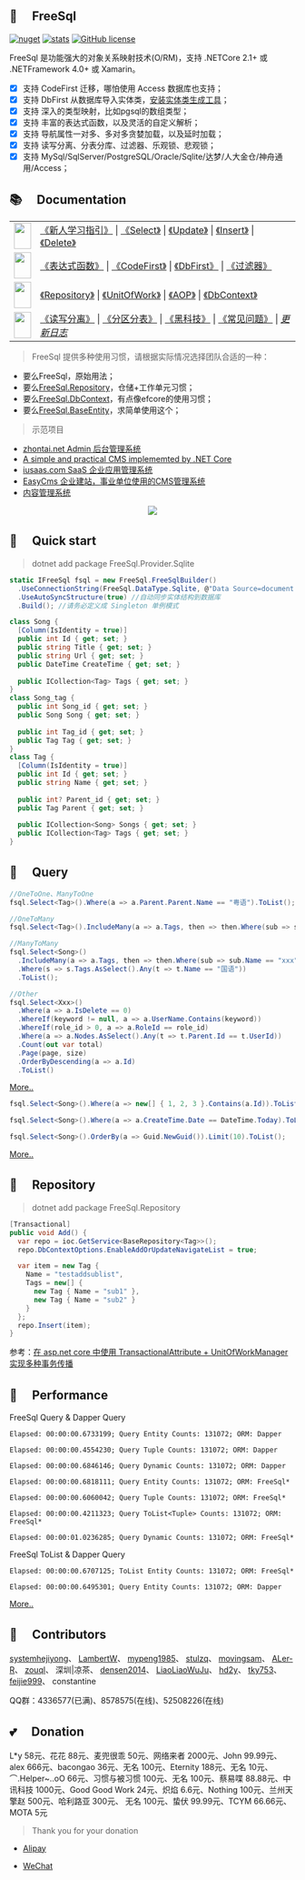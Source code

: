 ## 🦄 　FreeSql

[![nuget](https://img.shields.io/nuget/v/FreeSql.svg?style=flat-square)](https://www.nuget.org/packages/FreeSql) [![stats](https://img.shields.io/nuget/dt/FreeSql.svg?style=flat-square)](https://www.nuget.org/stats/packages/FreeSql?groupby=Version) [![GitHub license](https://img.shields.io/badge/license-MIT-blue.svg)](https://raw.githubusercontent.com/2881099/FreeSql/master/LICENSE.txt)

FreeSql 是功能强大的对象关系映射技术(O/RM)，支持 .NETCore 2.1+ 或 .NETFramework 4.0+ 或 Xamarin。

- [x] 支持 CodeFirst 迁移，哪怕使用 Access 数据库也支持；
- [x] 支持 DbFirst 从数据库导入实体类，[安装实体类生成工具](https://github.com/2881099/FreeSql/wiki/DbFirst)；
- [x] 支持 深入的类型映射，比如pgsql的数组类型；
- [x] 支持 丰富的表达式函数，以及灵活的自定义解析；
- [x] 支持 导航属性一对多、多对多贪婪加载，以及延时加载；
- [x] 支持 读写分离、分表分库、过滤器、乐观锁、悲观锁；
- [x] 支持 MySql/SqlServer/PostgreSQL/Oracle/Sqlite/达梦/人大金仓/神舟通用/Access；

## 📚 　Documentation

| | |
| - | - |
| <img src="https://images.cnblogs.com/cnblogs_com/FreeSql/1656841/o_200424151826freesql_doc1.png" width="30" height="46"/> | [《新人学习指引》](https://www.cnblogs.com/FreeSql/p/11531300.html) \| [《Select》](https://github.com/2881099/FreeSql/wiki/%e6%9f%a5%e8%af%a2) \| [《Update》](https://github.com/2881099/FreeSql/wiki/%e4%bf%ae%e6%94%b9) \| [《Insert》](https://github.com/2881099/FreeSql/wiki/%e6%b7%bb%e5%8a%a0) \| [《Delete》](https://github.com/2881099/FreeSql/wiki/%e5%88%a0%e9%99%a4) |
| <img src="https://images.cnblogs.com/cnblogs_com/FreeSql/1656841/o_200424151831freesql_doc2.png" width="30" height="46"/> | [《表达式函数》](https://github.com/2881099/FreeSql/wiki/%e8%a1%a8%e8%be%be%e5%bc%8f%e5%87%bd%e6%95%b0) \| [《CodeFirst》](https://github.com/2881099/FreeSql/wiki/CodeFirst) \| [《DbFirst》](https://github.com/2881099/FreeSql/wiki/DbFirst) \| [《过滤器》](https://github.com/2881099/FreeSql/wiki/%e8%bf%87%e6%bb%a4%e5%99%a8) |
| <img src="https://images.cnblogs.com/cnblogs_com/FreeSql/1656841/o_200424151835freesql_doc3.png" width="30" height="46"/> | [《Repository》](https://github.com/2881099/FreeSql/wiki/Repository) \| [《UnitOfWork》](https://github.com/2881099/FreeSql/wiki/%e5%b7%a5%e4%bd%9c%e5%8d%95%e5%85%83) \| [《AOP》](https://github.com/2881099/FreeSql/wiki/AOP) \| [《DbContext》](https://github.com/2881099/FreeSql/wiki/DbContext) |
| <img src="https://images.cnblogs.com/cnblogs_com/FreeSql/1656841/o_200424151840freesql_doc4.png" width="30" height="46"/> | [《读写分离》](https://github.com/2881099/FreeSql/wiki/%e8%af%bb%e5%86%99%e5%88%86%e7%a6%bb) \| [《分区分表》](https://github.com/2881099/FreeSql/wiki/%e5%88%86%e5%8c%ba%e5%88%86%e8%a1%a8) \| [《黑科技》](https://github.com/2881099/FreeSql/wiki/%E9%AA%9A%E6%93%8D%E4%BD%9C) \| [《常见问题》](https://github.com/dotnetcore/FreeSql/wiki/%E5%B8%B8%E8%A7%81%E9%97%AE%E9%A2%98)  \| [*更新日志*](https://github.com/2881099/FreeSql/wiki/%e6%9b%b4%e6%96%b0%e6%97%a5%e5%bf%97) |

> FreeSql 提供多种使用习惯，请根据实际情况选择团队合适的一种：

- 要么FreeSql，原始用法；
- 要么[FreeSql.Repository](https://github.com/2881099/FreeSql/wiki/Repository)，仓储+工作单元习惯；
- 要么[FreeSql.DbContext](https://github.com/2881099/FreeSql/wiki/DbContext)，有点像efcore的使用习惯；
- 要么[FreeSql.BaseEntity](https://github.com/2881099/FreeSql/tree/master/Examples/base_entity)，求简单使用这个；

> 示范项目

- [zhontai.net Admin 后台管理系统](https://github.com/zhontai/Admin.Core)
- [A simple and practical CMS implememted by .NET Core](https://github.com/luoyunchong/lin-cms-dotnetcore)
- [iusaas.com SaaS 企业应用管理系统](https://github.com/alonsoalon/TenantSite.Server)
- [EasyCms 企业建站，事业单位使用的CMS管理系统](https://github.com/jasonyush/EasyCMS)
- [内容管理系统](https://github.com/hejiyong/fscms)

<p align="center">
  <img src="https://images.cnblogs.com/cnblogs_com/kellynic/133561/o_200822210642functions10.png"/>
</p>

## 🚀 　Quick start

> dotnet add package FreeSql.Provider.Sqlite

```csharp
static IFreeSql fsql = new FreeSql.FreeSqlBuilder()
  .UseConnectionString(FreeSql.DataType.Sqlite, @"Data Source=document.db")
  .UseAutoSyncStructure(true) //自动同步实体结构到数据库
  .Build(); //请务必定义成 Singleton 单例模式

class Song {
  [Column(IsIdentity = true)]
  public int Id { get; set; }
  public string Title { get; set; }
  public string Url { get; set; }
  public DateTime CreateTime { get; set; }
  
  public ICollection<Tag> Tags { get; set; }
}
class Song_tag {
  public int Song_id { get; set; }
  public Song Song { get; set; }
  
  public int Tag_id { get; set; }
  public Tag Tag { get; set; }
}
class Tag {
  [Column(IsIdentity = true)]
  public int Id { get; set; }
  public string Name { get; set; }
  
  public int? Parent_id { get; set; }
  public Tag Parent { get; set; }
  
  public ICollection<Song> Songs { get; set; }
  public ICollection<Tag> Tags { get; set; }
}
```

## 🔎 　Query
```csharp
//OneToOne、ManyToOne
fsql.Select<Tag>().Where(a => a.Parent.Parent.Name == "粤语").ToList();

//OneToMany
fsql.Select<Tag>().IncludeMany(a => a.Tags, then => then.Where(sub => sub.Name == "xxx")).ToList();

//ManyToMany
fsql.Select<Song>()
  .IncludeMany(a => a.Tags, then => then.Where(sub => sub.Name == "xxx"))
  .Where(s => s.Tags.AsSelect().Any(t => t.Name == "国语"))
  .ToList();

//Other
fsql.Select<Xxx>()
  .Where(a => a.IsDelete == 0)
  .WhereIf(keyword != null, a => a.UserName.Contains(keyword))
  .WhereIf(role_id > 0, a => a.RoleId == role_id)
  .Where(a => a.Nodes.AsSelect().Any(t => t.Parent.Id == t.UserId))
  .Count(out var total)
  .Page(page, size)
  .OrderByDescending(a => a.Id)
  .ToList()
```
[More..](https://github.com/2881099/FreeSql/wiki/%e6%9f%a5%e8%af%a2)

```csharp
fsql.Select<Song>().Where(a => new[] { 1, 2, 3 }.Contains(a.Id)).ToList();

fsql.Select<Song>().Where(a => a.CreateTime.Date == DateTime.Today).ToList();

fsql.Select<Song>().OrderBy(a => Guid.NewGuid()).Limit(10).ToList();
```
[More..](https://github.com/2881099/FreeSql/wiki/%e8%a1%a8%e8%be%be%e5%bc%8f%e5%87%bd%e6%95%b0) 

## 🚁 　Repository

> dotnet add package FreeSql.Repository

```csharp
[Transactional]
public void Add() {
  var repo = ioc.GetService<BaseRepository<Tag>>();
  repo.DbContextOptions.EnableAddOrUpdateNavigateList = true;

  var item = new Tag {
    Name = "testaddsublist",
    Tags = new[] {
      new Tag { Name = "sub1" },
      new Tag { Name = "sub2" }
    }
  };
  repo.Insert(item);
}
```

参考：[在 asp.net core 中使用 TransactionalAttribute + UnitOfWorkManager 实现多种事务传播](https://github.com/dotnetcore/FreeSql/issues/289)

## 💪 　Performance

FreeSql Query & Dapper Query
```shell
Elapsed: 00:00:00.6733199; Query Entity Counts: 131072; ORM: Dapper

Elapsed: 00:00:00.4554230; Query Tuple Counts: 131072; ORM: Dapper

Elapsed: 00:00:00.6846146; Query Dynamic Counts: 131072; ORM: Dapper

Elapsed: 00:00:00.6818111; Query Entity Counts: 131072; ORM: FreeSql*

Elapsed: 00:00:00.6060042; Query Tuple Counts: 131072; ORM: FreeSql*

Elapsed: 00:00:00.4211323; Query ToList<Tuple> Counts: 131072; ORM: FreeSql*

Elapsed: 00:00:01.0236285; Query Dynamic Counts: 131072; ORM: FreeSql*
```

FreeSql ToList & Dapper Query
```shell
Elapsed: 00:00:00.6707125; ToList Entity Counts: 131072; ORM: FreeSql*

Elapsed: 00:00:00.6495301; Query Entity Counts: 131072; ORM: Dapper
```

[More..](https://github.com/2881099/FreeSql/wiki/%e6%80%a7%e8%83%bd)

## 👯 　Contributors

[systemhejiyong](https://github.com/systemhejiyong)、
[LambertW](https://github.com/LambertW)、
[mypeng1985](https://github.com/mypeng1985)、
[stulzq](https://github.com/stulzq)、
[movingsam](https://github.com/movingsam)、
[ALer-R](https://github.com/ALer-R)、
[zouql](https://github.com/zouql)、
深圳|凉茶、
[densen2014](https://github.com/densen2014)、
[LiaoLiaoWuJu](https://github.com/LiaoLiaoWuJu)、
[hd2y](https://github.com/hd2y)、
[tky753](https://github.com/tky753)、
[feijie999](https://github.com/feijie999)、
constantine

QQ群：4336577(已满)、8578575(在线)、52508226(在线)

## 💕 　Donation

L*y 58元、花花 88元、麦兜很乖 50元、网络来者 2000元、John 99.99元、alex 666元、bacongao 36元、无名 100元、Eternity 188元、无名 10元、⌒.Helper~..oO 66元、习惯与被习惯 100元、无名 100元、蔡易喋 88.88元、中讯科技 1000元、Good Good Work 24元、炽焰 6.6元、Nothing 100元、兰州天擎赵 500元、哈利路亚 300元、
无名 100元、蛰伏 99.99元、TCYM 66.66元、MOTA 5元

> Thank you for your donation

- [Alipay](https://www.cnblogs.com/FreeSql/gallery/image/290628.html)

- [WeChat](https://www.cnblogs.com/FreeSql/gallery/image/290627.html)
